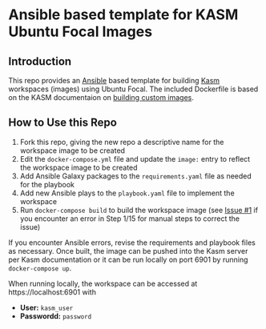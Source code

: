 # Ansible based template for KASM Ubuntu Focal Images

## Introduction

This repo provides an [Ansible](https://www.ansible.com/) based template for building [Kasm](https://www.kasmweb.com/) workspaces (images) using Ubuntu Focal.  The included Dockerfile is based on the KASM documentaion on [building custom images](https://kasmweb.com/docs/latest/how_to/building_images.html).  

## How to Use this Repo

1. Fork this repo, giving the new repo a descriptive name for the workspace image to be created
1. Edit the `docker-compose.yml` file and update the `image:` entry to reflect the workspace image to be created
1. Add Ansible Galaxy packages to the `requirements.yaml` file as needed for the playbook
1. Add new Ansible plays to the `playbook.yaml` file to implement the workspace
1. Run `docker-compose build` to build the workspace image (see [Issue #1](https://github.com/j-simmons-phd/kasm-core-focal-template/issues/1) if you encounter an error in Step 1/15 for manual steps to correct the issue)

If you encounter Ansible errors, revise the requirements and playbook files as necessary.  Once built, the image can be pushed into the Kasm server per Kasm documentation or it can be run locally on port 6901 by running `docker-compose up`.

When running locally, the workspace can be accessed at https://localhost:6901 with
- **User:** `kasm_user`
- **Passwordd:** `password`
